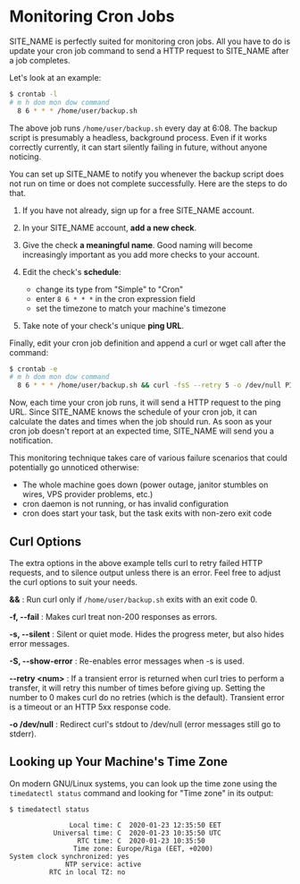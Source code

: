 # Monitoring Cron Jobs

SITE_NAME is perfectly suited for monitoring cron jobs. All you have to do is
update your cron job command to send a HTTP request to SITE_NAME
after a job completes.

Let's look at an example:

```bash
$ crontab -l
# m h dom mon dow command
  8 6 * * * /home/user/backup.sh
```

The above job runs `/home/user/backup.sh` every day at 6:08. The backup
script is presumably a headless, background process. Even if it works
correctly currently, it can start silently failing in future, without
anyone noticing.

You can set up SITE_NAME to notify you whenever the backup script does not
run on time or does not complete successfully. Here are the steps to do that.

1. If you have not already, sign up for a free SITE_NAME account.

1. In your SITE_NAME account, **add a new check**.

1. Give the check **a meaningful name**. Good naming will become
increasingly important as you add more checks to your account.

1. Edit the check's **schedule**:

    * change its type from "Simple" to "Cron"
    * enter `8 6 * * *` in the cron expression field
    * set the timezone to match your machine's timezone

1. Take note of your check's unique **ping URL**.

Finally, edit your cron job definition and append a curl or wget call
after the command:

```bash
$ crontab -e
# m h dom mon dow command
  8 6 * * * /home/user/backup.sh && curl -fsS --retry 5 -o /dev/null PING_URL
```

Now, each time your cron job runs, it will send a HTTP request to the ping URL.
Since SITE_NAME knows the schedule of your cron job, it can calculate
the dates and times when the job should run. As soon as your cron job doesn't
report at an expected time, SITE_NAME will send you a notification.

This monitoring technique takes care of various failure scenarios that could
potentially go unnoticed otherwise:

* The whole machine goes down (power outage, janitor stumbles on wires, VPS provider problems, etc.)
* cron daemon is not running, or has invalid configuration
* cron does start your task, but the task exits with non-zero exit code

## Curl Options

The extra options in the above example tells curl to retry failed HTTP requests, and
to silence output unless there is an error. Feel free to adjust the curl options to
suit your needs.

**&amp;&amp;**
:   Run curl only if `/home/user/backup.sh` exits with an exit code 0.

**-f, --fail**
:   Makes curl treat non-200 responses as errors.

**-s, --silent**
:   Silent or quiet mode. Hides the progress meter, but also hides error messages.

**-S, --show-error**
:   Re-enables error messages when -s is used.

**--retry &lt;num&gt;**
:   If a transient error is returned when curl tries to perform a
    transfer, it will retry this number of times before  giving  up.
    Setting  the number to  0 makes curl do no retries (which is the default).
    Transient error is a timeout or an HTTP 5xx response code.

**-o /dev/null**
:   Redirect curl's stdout to /dev/null (error messages still go to stderr).

## Looking up Your Machine's Time Zone

On modern GNU/Linux systems, you can look up the time zone using the
`timedatectl status` command and looking for "Time zone" in its output:

```text hl_lines="6"
$ timedatectl status

               Local time: C  2020-01-23 12:35:50 EET
           Universal time: C  2020-01-23 10:35:50 UTC
                 RTC time: C  2020-01-23 10:35:50
                Time zone: Europe/Riga (EET, +0200)
System clock synchronized: yes
              NTP service: active
          RTC in local TZ: no
```
